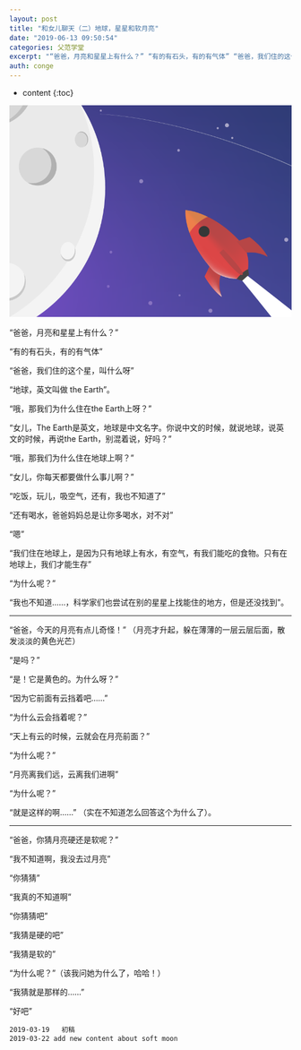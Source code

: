 ```yaml
---
layout: post
title: "和女儿聊天（二）地球，星星和软月亮"
date: "2019-06-13 09:50:54"
categories: 父范学堂
excerpt: "“爸爸，月亮和星星上有什么？” “有的有石头，有的有气体” “爸爸，我们住的这个星，叫什么呀” “地球，英文叫做 the Earth”。 “哦，..."
auth: conge
---
```

* content
{:toc}

![](/assets/images/父范学堂/118382-18cd29dbc42cfc7c.png)

“爸爸，月亮和星星上有什么？”

“有的有石头，有的有气体”

“爸爸，我们住的这个星，叫什么呀”

“地球，英文叫做 the Earth”。

“哦，那我们为什么住在the Earth上呀？”

“女儿，The Earth是英文，地球是中文名字。你说中文的时候，就说地球，说英文的时候，再说the Earth，别混着说，好吗？”

“哦，那我们为什么住在地球上啊？”

“女儿，你每天都要做什么事儿啊？”

“吃饭，玩儿，吸空气，还有，我也不知道了”

“还有喝水，爸爸妈妈总是让你多喝水，对不对”

“嗯”

“我们住在地球上，是因为只有地球上有水，有空气，有我们能吃的食物。只有在地球上，我们才能生存”

“为什么呢？”

“我也不知道……，科学家们也尝试在别的星星上找能住的地方，但是还没找到”。

-------

“爸爸，今天的月亮有点儿奇怪！” （月亮才升起，躲在薄薄的一层云层后面，散发淡淡的黄色光芒）

“是吗？”

“是！它是黄色的。为什么呀？”

“因为它前面有云挡着吧……”

“为什么云会挡着呢？”

“天上有云的时候，云就会在月亮前面？”

“为什么呢？”

“月亮离我们远，云离我们进啊”

“为什么呢？”

“就是这样的啊……” （实在不知道怎么回答这个为什么了）。

-----

“爸爸，你猜月亮硬还是软呢？”

“我不知道啊，我没去过月亮”

“你猜猜”

“我真的不知道啊”

“你猜猜吧”

“我猜是硬的吧”

“我猜是软的”

“为什么呢？”（该我问她为什么了，哈哈！）

“我猜就是那样的……”

“好吧”

```
2019-03-19   初稿
2019-03-22 add new content about soft moon
```

